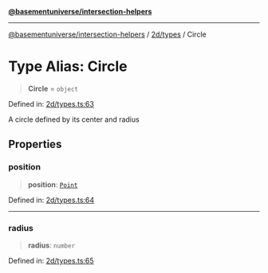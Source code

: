 [**@basementuniverse/intersection-helpers**](../../../README.md)

***

[@basementuniverse/intersection-helpers](../../../README.md) / [2d/types](../README.md) / Circle

# Type Alias: Circle

> **Circle** = `object`

Defined in: [2d/types.ts:63](https://github.com/basementuniverse/intersection-helpers/blob/a748c1cf3d5365b189253eb2878888a254b5c3a1/src/2d/types.ts#L63)

A circle defined by its center and radius

## Properties

### position

> **position**: [`Point`](Point.md)

Defined in: [2d/types.ts:64](https://github.com/basementuniverse/intersection-helpers/blob/a748c1cf3d5365b189253eb2878888a254b5c3a1/src/2d/types.ts#L64)

***

### radius

> **radius**: `number`

Defined in: [2d/types.ts:65](https://github.com/basementuniverse/intersection-helpers/blob/a748c1cf3d5365b189253eb2878888a254b5c3a1/src/2d/types.ts#L65)
